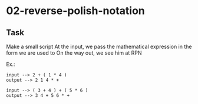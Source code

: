 # 02-reverse-polish-notation

## Task

Make a small script
At the input, we pass the mathematical expression in the form we are used to
On the way out, we see him at RPN

Ex.:

```
input --> 2 + ( 1 * 4 )
output --> 2 1 4 * +

input --> ( 3 + 4 ) + ( 5 * 6 )
output --> 3 4 + 5 6 * +
```
